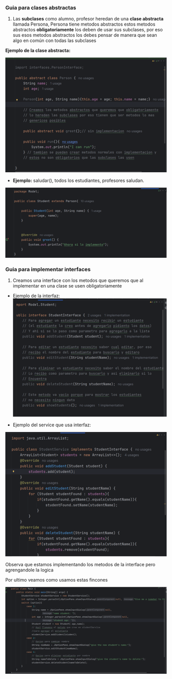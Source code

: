 ### Guia para clases abstractas

1. Las **subclases** como alumno, profesor heredan de una **clase abstracta** llamada Persona, Persona tiene metodos abstractos estos metodos abstractos **obligatoriamente** los deben de usar sus subclases, por eso sus esos metodos abstractos los debes pensar de manera que sean algo en común con todas las subclases 

**Ejemplo de la clase abstracta:**

![alt text](<images/person.png>)

- **Ejemplo:**  saludar(), todos los estudiantes, profesores saludan.

![alt text](<images/greet.png>)



### Guia para implementar interfaces

1. Creamos una interface con los metodos que queremos que al implementar en una clase se usen obligatoriamente

- Ejemplo de la interfaz:
![alt text](<images/interfaces.png>)

- Ejemplo del service que usa interfaz:

![alt text](<images/generico.png>)

Observa que estamos implementando los metodos de la interface pero agrengandole la logica

Por ultimo veamos como usamos estas fincones

![alt text](<images/main.png>)
